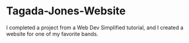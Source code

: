 # Tagada-Jones-Website
I completed a project from a Web Dev Simplified tutorial, and I created a website for one of my favorite bands.
